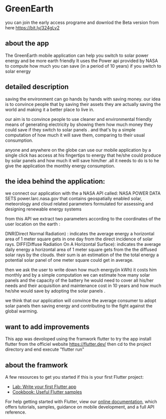 # GreenEarth

you can join the early access programe and downlod the Beta version from here https://bit.ly/324gLy2

## about the app

The GreenEarth mobile application can help you switch to solar power energy and be more earth friendly It uses the Power api provided by NASA to compute how much you can save (in a period of 10 years) if you switch to solar energy

## detailed description

saving the environment can go hands by hands with saving money. our idea is to convince people that by saving their assets they are actually saving the world and making it a better place to live in.

our aim is to convince people to use cleaner and environmental friendly means of generating electricity by showing them how much money they could save if they switch to solar panels . and that's by a simple computation of how much it will save them, comparing to their usual consumption.

anyone and anywhere on the globe can use our mobile application by a single click has access at his fingertips to energy that he/she could produce by solar panels and how much it will save him/her .all it needs to do is to he give the application the monthly energy consumption.

## the idea behind the application:

we connect our application with the a NASA API called: NASA POWER DATA SETS power.larc.nasa.gov that contains geospatially enabled solar, meteorology and cloud related parameters formulated for assessing and designing renewable energy systems

from this API we extract two parameters according to the coordinates of the user location on the earth :

DNR(Direct Normal Radiation) : indicates the average energy a horizontal area of 1 meter square gets in one day from the direct incidence of solar rays.
DIFF(Diffuse Radiation On A Horizontal Surface): indicates the average daily energy a horizontal area of 1 meter square gets from the the diffused solar rays by the clouds.
their sum is an estimation of the the total energy a potential solar panel of one meter square could get in average.

then we ask the user to write down how much energy(in kWh) it costs him monthly and by a simple computation we can estimate how many solar panels and the capacity of the battery he would need to cover all his/her needs and their acquisition and maintenance cost in 10 years and how much he/she would save by adopting the solar panels .

we think that our application will convince the average consumer to adopt solar panels then saving energy and contributing to the fight against the global warming.

## want to add improvements

This app was devoloped using the framwork flutter 
to try the app install flutter from the officiel website https://flutter.dev/
then cd to the project directory and end execute "flutter run"

## about the framwork
A few resources to get you started if this is your first Flutter project:

- [Lab: Write your first Flutter app](https://flutter.dev/docs/get-started/codelab)
- [Cookbook: Useful Flutter samples](https://flutter.dev/docs/cookbook)

For help getting started with Flutter, view our
[online documentation](https://flutter.dev/docs), which offers tutorials,
samples, guidance on mobile development, and a full API reference.

